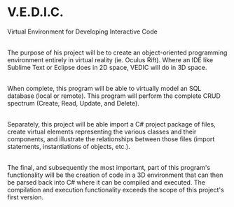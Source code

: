 # V.E.D.I.C.
Virtual Environment for Developing Interactive Code<br/><br/>

The purpose of his project will be to create an object-oriented programming environment entirely in virtual reality (ie. Oculus Rift). Where an IDE like Sublime Text or Eclipse does in 2D space, VEDIC will do in 3D space. <br/><br/>

When complete, this program will be able to virtually model an SQL database (local or remote). This program will perform the complete CRUD spectrum (Create, Read, Update, and Delete).<br/><br/>

Separately, this project will be able import a C# project package of files, create virtual elements representing the various classes and their components, and illustrate the relationships between those files (import statements, instantiations of objects, etc.).<br/><br/>

The final, and subsequently the most important, part of this program's functionality will be the creation of code in a 3D environment that can then be parsed back into C# where it can be compiled and executed. The compilation and execution functionality exceeds the scope of this project's first version.
